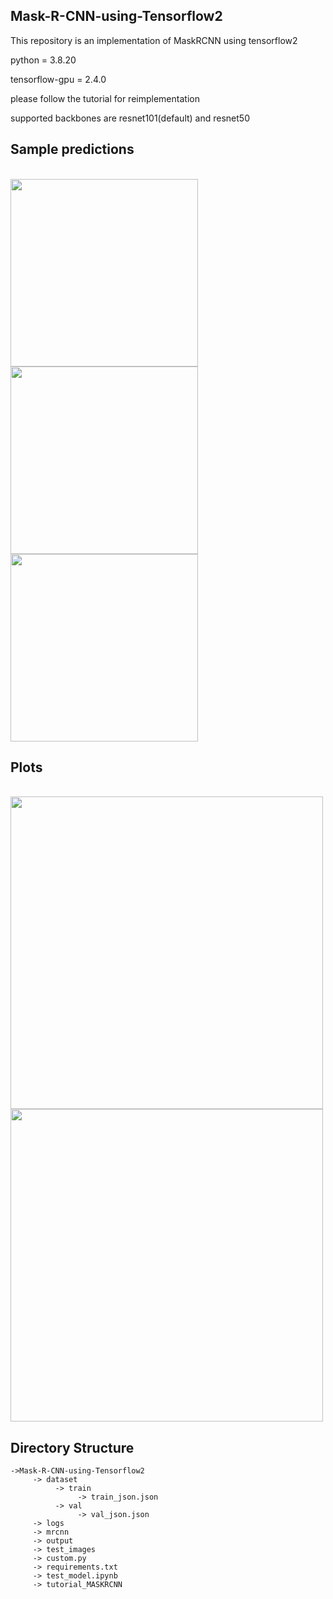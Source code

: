 ## Mask-R-CNN-using-Tensorflow2

This repository is an implementation of MaskRCNN using tensorflow2

python = 3.8.20

tensorflow-gpu = 2.4.0

please follow the tutorial for reimplementation

supported backbones are resnet101(default) and resnet50

## Sample predictions
</br>
<img src="https://github.com/user-attachments/assets/f0a8a2c4-e307-480b-98bb-7f68c09b552d" width="300">
</br>
<img src="https://github.com/user-attachments/assets/2d2d825e-cb4e-4038-b7bc-9329f4a552f5" width="300">
</br>
<img src="https://github.com/user-attachments/assets/e30f36bb-beb0-4b8a-b4a9-8955ae4a5e6e" width="300">

## Plots
</br>
<img src="https://github.com/user-attachments/assets/133740bb-63af-416d-b061-d719a98a763a" width="500">
</br>
<img src="https://github.com/user-attachments/assets/73c7e83f-1d52-4c64-ba08-9bc715016f0c" width="500">

## Directory Structure
```
->Mask-R-CNN-using-Tensorflow2
     -> dataset
          -> train
               -> train_json.json
          -> val
               -> val_json.json
     -> logs
     -> mrcnn
     -> output
     -> test_images
     -> custom.py
     -> requirements.txt
     -> test_model.ipynb
     -> tutorial_MASKRCNN
```
